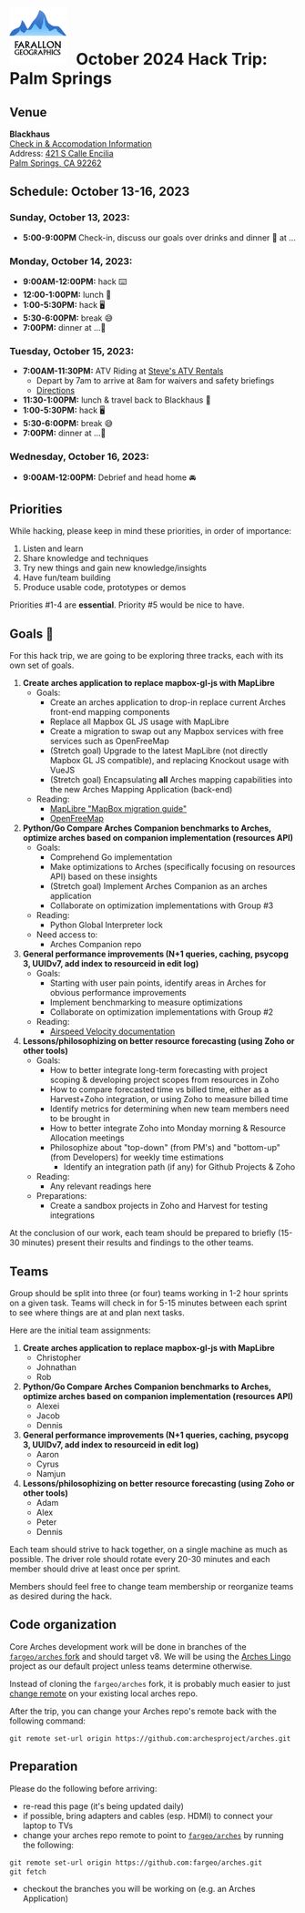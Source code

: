 # <img src="img/fargeo.png" style="width: 100px; margin-right:10px;"/> October 2024 Hack Trip: Palm Springs

## Venue
**Blackhaus**<br/>
[Check in & Accomodation Information](https://avantstay.com/reservation-hub/8GKLDGVK/things-to-know?token=5WYKmJ2DGWt7XdMxYM%2BzGf%2FKHum7U6xFFrCusXCz5CJLOSyYvWmF7wxMDAO0s6Ro7egOm9NU1F9hofL9QpM3%2FA%3D%3D)<br/>
Address: [421 S Calle Encilia<br/>Palm Springs, CA 92262](https://maps.app.goo.gl/aeM7tc6C88WYVGbJ7)

## Schedule: October 13-16, 2023

### Sunday, October 13, 2023:
- **5:00-9:00PM** Check-in, discuss our goals over drinks and dinner 🍺 at ...

### Monday, October 14, 2023:
- **9:00AM-12:00PM:** hack ⌨️
- **12:00-1:00PM:** lunch 🍴
- **1:00-5:30PM:** hack 🖥
- **5:30-6:00PM:** break 😅
- **7:00PM:** dinner at ...🍴

### Tuesday, October 15, 2023:
- **7:00AM-11:30PM:** ATV Riding at [Steve's ATV Rentals](https://stevesatvrentals.com/palm-springs-atv-rentals/)
    - Depart by 7am to arrive at 8am for waivers and safety briefings
    - [Directions](https://maps.app.goo.gl/nxAVhh9GLa16e9DM9)
- **11:30-1:00PM:** lunch & travel back to Blackhaus 🍴
- **1:00-5:30PM:** hack 🖥
- **5:30-6:00PM:** break 😅
- **7:00PM:** dinner at ...🍴

### Wednesday, October 16, 2023:
- **9:00AM-12:00PM:** Debrief and head home 🚘

## Priorities

While hacking, please keep in mind these priorities, in order of importance:

1. Listen and learn
2. Share knowledge and techniques
3. Try new things and gain new knowledge/insights
4. Have fun/team building
5. Produce usable code, prototypes or demos

Priorities #1-4 are **essential**.  Priority #5 would be nice to have.

## Goals 💯

For this hack trip, we are going to be exploring three tracks, each with its own set of goals.
1. **Create arches application to replace mapbox-gl-js with MapLibre**
    - Goals:
        - Create an arches application to drop-in replace current Arches front-end mapping components
        - Replace all Mapbox GL JS usage with MapLibre
        - Create a migration to swap out any Mapbox services with free services such as OpenFreeMap
        - (Stretch goal) Upgrade to the latest MapLibre (not directly Mapbox GL JS compatible), and replacing Knockout usage with VueJS
        - (Stretch goal) Encapsulating **all** Arches mapping capabilities into the new Arches Mapping Application (back-end)
    - Reading:
        - [MapLibre "MapBox migration guide"](https://maplibre.org/maplibre-gl-js/docs/guides/mapbox-migration-guide/)
        - [OpenFreeMap](https://openfreemap.org/quick_start/)
2. **Python/Go Compare Arches Companion benchmarks to Arches, optimize arches based on companion implementation (resources API)**
    - Goals:
        - Comprehend Go implementation
        - Make optimizations to Arches (specifically focusing on resources API) based on these insights
        - (Stretch goal) Implement Arches Companion as an arches application
        - Collaborate on optimization implementations with Group #3
    - Reading:
        - Python Global Interpreter lock
    - Need access to:
        - Arches Companion repo
3. **General performance improvements (N+1 queries, caching, psycopg 3, UUIDv7, add index to resourceid in edit log)**
    - Goals:
        - Starting with user pain points, identify areas in Arches for obvious performance improvements
        - Implement benchmarking to measure optimizations
        - Collaborate on optimization implementations with Group #2
    - Reading:
        - [Airspeed Velocity documentation](https://asv.readthedocs.io/en/latest/)
4. **Lessons/philosophizing on better resource forecasting (using Zoho or other tools)**
    - Goals:
        - How to better integrate long-term forecasting with project scoping & developing project scopes from resources in Zoho
        - How to compare forecasted time vs billed time, either as a Harvest+Zoho integration, or using Zoho to measure billed time
        - Identify metrics for determining when new team members need to be brought in
        - How to better integrate Zoho into Monday morning & Resource Allocation meetings
        - Philosophize about "top-down" (from PM's) and "bottom-up" (from Developers) for weekly time estimations
            - Identify an integration path (if any) for Github Projects & Zoho
    - Reading:
        - Any relevant readings here
    - Preparations:
        - Create a sandbox projects in Zoho and Harvest for testing integrations


At the conclusion of our work, each team should be prepared to briefly (15-30 minutes) present their results and findings to the other teams.

## Teams

Group should be split into three (or four) teams working in 1-2 hour sprints on a given task. Teams will check in for 5-15 minutes between each sprint to see where things are at and plan next tasks.

Here are the initial team assignments:

1. **Create arches application to replace mapbox-gl-js with MapLibre**
    - Christopher
    - Johnathan
    - Rob
2. **Python/Go Compare Arches Companion benchmarks to Arches, optimize arches based on companion implementation (resources API)**
    - Alexei
    - Jacob
    - Dennis
3. **General performance improvements (N+1 queries, caching, psycopg 3, UUIDv7, add index to resourceid in edit log)**
    - Aaron
    - Cyrus
    - Namjun
4. **Lessons/philosophizing on better resource forecasting (using Zoho or other tools)**
    - Adam
    - Alex
    - Peter
    - Dennis

Each team should strive to hack together, on a single machine as much as possible.  The driver role should rotate every 20-30 minutes and each member should drive at least once per sprint.

Members should feel free to change team membership or reorganize teams as desired during the hack.

## Code organization

Core Arches development work will be done in branches of the [`fargeo/arches` fork](https://github.com/fargeo/arches) and should target v8. We will be using the [Arches Lingo](https://github.com/archesproject/arches-lingo) project as our default project unless teams determine otherwise.

Instead of cloning the `fargeo/arches` fork, it is probably much easier to just [change remote](#preparation) on your existing local arches repo.

After the trip, you can change your Arches repo's remote back with the following command:
```
git remote set-url origin https://github.com:archesproject/arches.git
```

## Preparation

Please do the following before arriving:

- re-read this page (it's being updated daily)
- if possible, bring adapters and cables (esp. HDMI) to connect your laptop to TVs
- change your arches repo remote to point to [`fargeo/arches`](https://github.com/fargeo/arches) by running the following:
```
git remote set-url origin https://github.com:fargeo/arches.git
git fetch
```
- checkout the branches you will be working on (e.g. an Arches Application)

